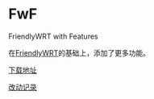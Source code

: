# FwF

FriendlyWRT with Features

在[FriendlyWRT](../FriendlyWRT)的基础上，添加了更多功能。

[下载地址](https://github.com/songchenwen/nanopi-r2s/releases/download/FwF-2020-05-04-394c9a4/FwF-2020-05-04-394c9a4-ROM.zip)

[改动记录](CHANGELOG.md)
